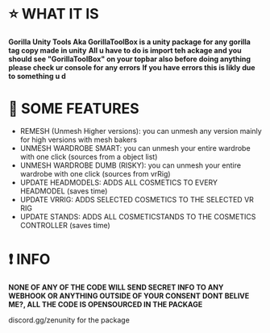 # ⭐ WHAT IT IS
**Gorilla Unity Tools Aka GorillaToolBox is a unity package for any gorilla tag copy made in unity**
**All u have to do is import teh ackage and you should see "GorillaToolBox" on your topbar also before doing anything please check ur console for any errors**
**If you have errors this is likly due to something u d**


# 🚀 SOME FEATURES

- REMESH (Unmesh Higher versions): you can unmesh any version mainly for high versions with mesh bakers
- UNMESH WARDROBE SMART: you can unmesh your entire wardrobe with one click (sources from a object list)
- UNMESH WARDROBE DUMB (RISKY): you can unmesh your entire wardrobe with one click (sources from vrRig)
- UPDATE HEADMODELS: ADDS ALL COSMETICS TO EVERY HEADMODEL (saves time)
- UPDATE VRRIG: ADDS SELECTED COSMETICS TO THE SELECTED VR RIG
- UPDATE STANDS: ADDS ALL COSMETICSTANDS TO THE COSMETICS CONTROLLER (saves time)

# ❗ INFO

**NONE OF ANY OF THE CODE WILL SEND SECRET INFO TO ANY WEBHOOK OR ANYTHING OUTSIDE OF YOUR CONSENT**
**DONT BELIVE ME?, ALL THE CODE IS OPENSOURCED IN THE PACKAGE**

discord.gg/zenunity for the package
